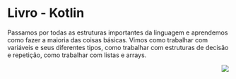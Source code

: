 # Livro - Kotlin

Passamos por todas as estruturas importantes da linguagem e aprendemos como fazer a maioria das coisas básicas. Vimos
como trabalhar com variáveis e seus diferentes tipos, como trabalhar com estruturas de decisão e repetição, como
trabalhar com listas e arrays.

<img align="left" src="https://kotlinlang.org/docs/images/kotlin-logo.png" style="float:right"></img>

